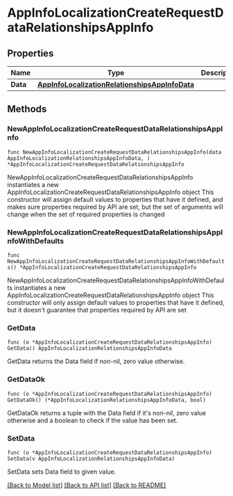 # AppInfoLocalizationCreateRequestDataRelationshipsAppInfo

## Properties

Name | Type | Description | Notes
------------ | ------------- | ------------- | -------------
**Data** | [**AppInfoLocalizationRelationshipsAppInfoData**](AppInfoLocalizationRelationshipsAppInfoData.md) |  | 

## Methods

### NewAppInfoLocalizationCreateRequestDataRelationshipsAppInfo

`func NewAppInfoLocalizationCreateRequestDataRelationshipsAppInfo(data AppInfoLocalizationRelationshipsAppInfoData, ) *AppInfoLocalizationCreateRequestDataRelationshipsAppInfo`

NewAppInfoLocalizationCreateRequestDataRelationshipsAppInfo instantiates a new AppInfoLocalizationCreateRequestDataRelationshipsAppInfo object
This constructor will assign default values to properties that have it defined,
and makes sure properties required by API are set, but the set of arguments
will change when the set of required properties is changed

### NewAppInfoLocalizationCreateRequestDataRelationshipsAppInfoWithDefaults

`func NewAppInfoLocalizationCreateRequestDataRelationshipsAppInfoWithDefaults() *AppInfoLocalizationCreateRequestDataRelationshipsAppInfo`

NewAppInfoLocalizationCreateRequestDataRelationshipsAppInfoWithDefaults instantiates a new AppInfoLocalizationCreateRequestDataRelationshipsAppInfo object
This constructor will only assign default values to properties that have it defined,
but it doesn't guarantee that properties required by API are set

### GetData

`func (o *AppInfoLocalizationCreateRequestDataRelationshipsAppInfo) GetData() AppInfoLocalizationRelationshipsAppInfoData`

GetData returns the Data field if non-nil, zero value otherwise.

### GetDataOk

`func (o *AppInfoLocalizationCreateRequestDataRelationshipsAppInfo) GetDataOk() (*AppInfoLocalizationRelationshipsAppInfoData, bool)`

GetDataOk returns a tuple with the Data field if it's non-nil, zero value otherwise
and a boolean to check if the value has been set.

### SetData

`func (o *AppInfoLocalizationCreateRequestDataRelationshipsAppInfo) SetData(v AppInfoLocalizationRelationshipsAppInfoData)`

SetData sets Data field to given value.



[[Back to Model list]](../README.md#documentation-for-models) [[Back to API list]](../README.md#documentation-for-api-endpoints) [[Back to README]](../README.md)


